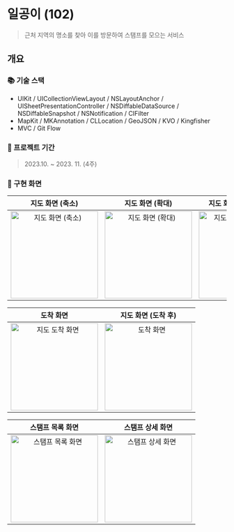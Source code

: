 # 일공이 (102)
> 근처 지역의 명소를 찾아 이를 방문하여 스탬프를 모으는 서비스

## 개요
### 📚 기술 스택
- UIKit / UICollectionViewLayout / NSLayoutAnchor / UISheetPresentationController / NSDiffableDataSource / NSDiffableSnapshot / NSNotification / CIFilter
- MapKit / MKAnnotation / CLLocation / GeoJSON / KVO / Kingfisher
- MVC / Git Flow

### 📅 프로젝트 기간
> 2023.10. ~ 2023. 11. (4주)

### 📱 구현 화면

| 지도 화면 (축소) | 지도 화면 (확대) | 지도 화면(미방문/방문) |
|:-:|:-:|:-:|
| <img src="https://github.com/andy-archive/PassportTrails/assets/102043891/8154d0d1-f5bc-407c-b719-fb44bf400c0b" alt="지도 화면 (축소)" width=200> | <img src="https://github.com/andy-archive/PassportTrails/assets/102043891/ef6958f4-a810-4d26-ab19-a60261e3d7ad" alt="지도 화면 (확대)" width=200> | <img src="https://github.com/andy-archive/PassportTrails/assets/102043891/31ecb842-4388-47ed-ab83-7b6aecd77ecf" alt="지도 방문/미방문 화면" width=200> |

| 도착 화면 | 지도 화면 (도착 후) |
|:-:|:-:|
| <img src="https://github.com/andy-archive/PassportTrails/assets/102043891/07578c08-0984-4a0c-bb7a-39638304dec6" alt="지도 도착 화면" width=200> | <img src="https://github.com/andy-archive/PassportTrails/assets/102043891/e3c483d4-e9a7-4bf8-b386-23b35d6d3bfb" alt="도착 화면" width=200> |

| 스탬프 목록 화면 | 스탬프 상세 화면 |
|:-:|:-:|
| <img src="https://github.com/andy-archive/PassportTrails/assets/102043891/497afe1e-a2ea-4c51-a99d-46baa96b3731" alt="스탬프 목록 화면" width=200> | <img src="https://github.com/andy-archive/PassportTrails/assets/102043891/a4ce7c16-24e5-437c-a9a4-b5c2bb78615b" alt="스탬프 상세 화면" width=200> |